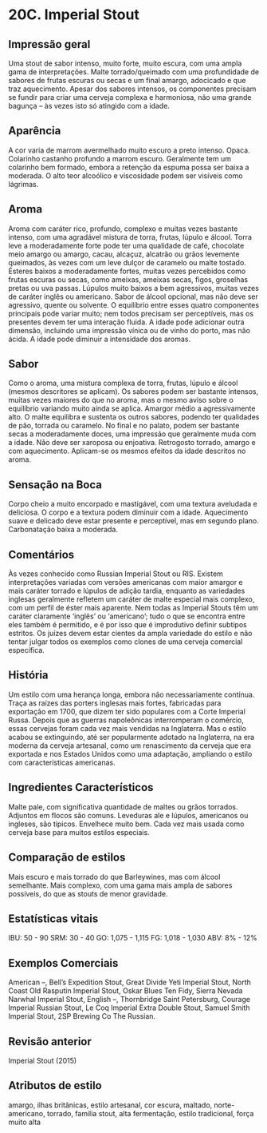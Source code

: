 # 20C. Imperial Stout

## Impressão geral

Uma stout de sabor intenso, muito forte, muito escura, com uma ampla gama de interpretações. Malte torrado/queimado com uma profundidade de sabores de frutas escuras ou secas e um final amargo, adocicado e que traz aquecimento. Apesar dos sabores intensos, os componentes precisam se fundir para criar uma cerveja complexa e harmoniosa, não uma grande bagunça – às vezes isto só atingido com a idade.

## Aparência

A cor varia de marrom avermelhado muito escuro a preto intenso. Opaca. Colarinho castanho profundo a marrom escuro. Geralmente tem um colarinho bem formado, embora a retenção da espuma possa ser baixa a moderada. O alto teor alcoólico e viscosidade podem ser visíveis como lágrimas.

## Aroma

Aroma com caráter rico, profundo, complexo e muitas vezes bastante intenso, com uma agradável mistura de torra, frutas, lúpulo e álcool. Torra leve a moderadamente forte pode ter uma qualidade de café, chocolate meio amargo ou amargo, cacau, alcaçuz, alcatrão ou grãos levemente queimados, às vezes com um leve dulçor de caramelo ou malte tostado. Ésteres baixos a moderadamente fortes, muitas vezes percebidos como frutas escuras ou secas, como ameixas, ameixas secas, figos, groselhas pretas ou uva passas. Lúpulos muito baixos a bem agressivos, muitas vezes de caráter inglês ou americano. Sabor de álcool opcional, mas não deve ser agressivo, quente ou solvente. O equilíbrio entre esses quatro componentes principais pode variar muito; nem todos precisam ser perceptíveis, mas os presentes devem ter uma interação fluida. A idade pode adicionar outra dimensão, incluindo uma impressão vínica ou de vinho do porto, mas não ácida. A idade pode diminuir a intensidade dos aromas.

## Sabor

Como o aroma, uma mistura complexa de torra, frutas, lúpulo e álcool (mesmos descritores se aplicam). Os sabores podem ser bastante intensos, muitas vezes maiores do que no aroma, mas o mesmo aviso sobre o equilíbrio variando muito ainda se aplica. Amargor médio a agressivamente alto. O malte equilibra e sustenta os outros sabores, podendo ter qualidades de pão, torrada ou caramelo. No final e no palato, podem ser bastante secas a moderadamente doces, uma impressão que geralmente muda com a idade. Não deve ser xaroposa ou enjoativa. Retrogosto torrado, amargo e com aquecimento. Aplicam-se os mesmos efeitos da idade descritos no aroma.

## Sensação na Boca

Corpo cheio a muito encorpado e mastigável, com uma textura aveludada e deliciosa. O corpo e a textura podem diminuir com a idade. Aquecimento suave e delicado deve estar presente e perceptível, mas em segundo plano. Carbonatação baixa a moderada.

## Comentários

Às vezes conhecido como Russian Imperial Stout ou RIS. Existem interpretações variadas com versões americanas com maior amargor e mais caráter torrado e lúpulos de adição tardia, enquanto as variedades inglesas geralmente refletem um caráter de malte especial mais complexo, com um perfil de éster mais aparente. Nem todas as Imperial Stouts têm um caráter claramente ‘inglês’ ou ‘americano’; tudo o que se encontra entre eles também é permitido, e é por isso que é improdutivo definir subtipos estritos. Os juízes devem estar cientes da ampla variedade do estilo e não tentar julgar todos os exemplos como clones de uma cerveja comercial específica.

## História

Um estilo com uma herança longa, embora não necessariamente contínua. Traça as raízes das porters inglesas mais fortes, fabricadas para exportação em 1700, que dizem ter sido populares com a Corte Imperial Russa. Depois que as guerras napoleônicas interromperam o comércio, essas cervejas foram cada vez mais vendidas na Inglaterra. Mas o estilo acabou se extinguindo, até ser popularmente adotado na Inglaterra, na era moderna da cerveja artesanal, como um renascimento da cerveja que era exportada e nos Estados Unidos como uma adaptação, ampliando o estilo com características americanas.

## Ingredientes Característicos

Malte pale, com significativa quantidade de maltes ou grãos torrados. Adjuntos em flocos são comuns. Leveduras ale e lúpulos, americanos ou ingleses, são típicos. Envelhece muito bem. Cada vez mais usada como cerveja base para muitos estilos especiais.

## Comparação de estilos

Mais escuro e mais torrado do que Barleywines, mas com álcool semelhante. Mais complexo, com uma gama mais ampla de sabores possíveis, do que as stouts de menor gravidade.

## Estatísticas vitais

IBU: 50 - 90
SRM: 30 - 40
GO: 1,075 - 1,115
FG: 1,018 - 1,030
ABV: 8% - 12%

## Exemplos Comerciais

American –, Bell’s Expedition Stout, Great Divide Yeti Imperial Stout, North Coast Old Rasputin Imperial Stout, Oskar Blues Ten Fidy, Sierra Nevada Narwhal Imperial Stout, English –, Thornbridge Saint Petersburg, Courage Imperial Russian Stout, Le Coq Imperial Extra Double Stout, Samuel Smith Imperial Stout, 2SP Brewing Co The Russian.

## Revisão anterior

Imperial Stout (2015)

## Atributos de estilo

amargo, ilhas britânicas, estilo artesanal, cor escura, maltado, norte-americano, torrado, família stout, alta fermentação, estilo tradicional, força muito alta